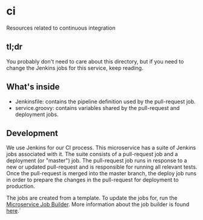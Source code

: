 # ci
Resources related to continuous integration

## tl;dr

You probably don't need to care about this directory, but if you need to 
change the Jenkins jobs for this service, keep reading. 

## What's inside

* Jenkinsfile: contains the pipeline definition used by the pull-request job.
* service.groovy: contains variables shared by the pull-request and deployment jobs.

## Development

We use Jenkins for our CI process.  This microservice has a suite of Jenkins 
jobs associated with it.  The suite consists of a pull-request job and a 
deployment (or "master") job.  The pull-request job runs in response to a new 
or updated pull-request and is responsible for running all relevant tests.  
Once the pull-request is merged into the master branch, the deploy job runs 
in order to prepare the changes in the pull-request for deployment to production.

The jobs are created from a template. To update the jobs for, run the 
[Microservice Job Builder](http://jenkins.zing.zenoss.eng/job/job_create/parambuild/?service=zing-traefik).
More information about the job builder is found 
[here](https://github.com/zenoss/zing-ci/blob/master/jenkins-job-builder/README.md).`

